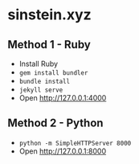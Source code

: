 # sinstein.xyz

## Method 1 - Ruby
 - Install Ruby
 - `gem install bundler`
 - `bundle install`
 - `jekyll serve`
 - Open http://127.0.0.1:4000


## Method 2 - Python
- `python -m SimpleHTTPServer 8000`
- Open http://127.0.0.1:8000
